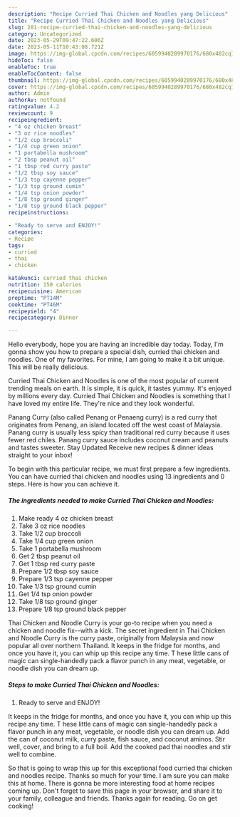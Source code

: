 ```yaml
---
description: "Recipe Curried Thai Chicken and Noodles yang Delicious"
title: "Recipe Curried Thai Chicken and Noodles yang Delicious"
slug: 281-recipe-curried-thai-chicken-and-noodles-yang-delicious
category: Uncategorized
date: 2023-05-29T09:47:22.606Z
date: 2023-05-11T10:43:08.721Z
image: https://img-global.cpcdn.com/recipes/6059940289970176/680x482cq70/curried-thai-chicken-and-noodles-recipe-main-photo.jpg
hideToc: false
enableToc: true
enableTocContent: false
thumbnail: https://img-global.cpcdn.com/recipes/6059940289970176/680x482cq70/curried-thai-chicken-and-noodles-recipe-main-photo.jpg
cover: https://img-global.cpcdn.com/recipes/6059940289970176/680x482cq70/curried-thai-chicken-and-noodles-recipe-main-photo.jpg
author: Admin
authorAv: notfound
ratingvalue: 4.2
reviewcount: 9
recipeingredient:
- "4 oz chicken breast"
- "3 oz rice noodles"
- "1/2 cup broccoli"
- "1/4 cup green onion"
- "1 portabella mushroom"
- "2 tbsp peanut oil"
- "1 tbsp red curry paste"
- "1/2 tbsp soy sauce"
- "1/3 tsp cayenne pepper"
- "1/3 tsp ground cumin"
- "1/4 tsp onion powder"
- "1/8 tsp ground ginger"
- "1/8 tsp ground black pepper"
recipeinstructions:

- "Ready to serve and ENJOY!"
categories:
- Recipe
tags:
- curried
- thai
- chicken

katakunci: curried thai chicken 
nutrition: 150 calories
recipecuisine: American
preptime: "PT14M"
cooktime: "PT46M"
recipeyield: "4"
recipecategory: Dinner

---
```



Hello everybody, hope you are having an incredible day today. Today, I'm gonna show you how to prepare a special dish, curried thai chicken and noodles. One of my favorites. For mine, I am going to make it a bit unique. This will be really delicious.

Curried Thai Chicken and Noodles is one of the most popular of current trending meals on earth. It is simple, it is quick, it tastes yummy. It's enjoyed by millions every day. Curried Thai Chicken and Noodles is something that I have loved my entire life. They're nice and they look wonderful.

Panang Curry (also called Penang or Penaeng curry) is a red curry that originates from Penang, an island located off the west coast of Malaysia. Panang curry is usually less spicy than traditional red curry because it uses fewer red chiles. Panang curry sauce includes coconut cream and peanuts and tastes sweeter. Stay Updated Receive new recipes &amp; dinner ideas straight to your inbox!


To begin with this particular recipe, we must first prepare a few ingredients. You can have curried thai chicken and noodles using 13 ingredients and 0 steps. Here is how you can achieve it.

<!--inarticleads1-->

##### The ingredients needed to make Curried Thai Chicken and Noodles:

1. Make ready 4 oz chicken breast
1. Take 3 oz rice noodles
1. Take 1/2 cup broccoli
1. Take 1/4 cup green onion
1. Take 1 portabella mushroom
1. Get 2 tbsp peanut oil
1. Get 1 tbsp red curry paste
1. Prepare 1/2 tbsp soy sauce
1. Prepare 1/3 tsp cayenne pepper
1. Take 1/3 tsp ground cumin
1. Get 1/4 tsp onion powder
1. Take 1/8 tsp ground ginger
1. Prepare 1/8 tsp ground black pepper


Thai Chicken and Noodle Curry is your go-to recipe when you need a chicken and noodle fix--with a kick. The secret ingredient in Thai Chicken and Noodle Curry is the curry paste, originally from Malaysia and now popular all over northern Thailand. It keeps in the fridge for months, and once you have it, you can whip up this recipe any time. T hese little cans of magic can single-handedly pack a flavor punch in any meat, vegetable, or noodle dish you can dream up. 

<!--inarticleads2-->

##### Steps to make Curried Thai Chicken and Noodles:


1. Ready to serve and ENJOY!

It keeps in the fridge for months, and once you have it, you can whip up this recipe any time. T hese little cans of magic can single-handedly pack a flavor punch in any meat, vegetable, or noodle dish you can dream up. Add the can of coconut milk, curry paste, fish sauce, and coconut aminos. Stir well, cover, and bring to a full boil. Add the cooked pad thai noodles and stir well to combine. 

So that is going to wrap this up for this exceptional food curried thai chicken and noodles recipe. Thanks so much for your time. I am sure you can make this at home. There is gonna be more interesting food at home recipes coming up. Don't forget to save this page in your browser, and share it to your family, colleague and friends. Thanks again for reading. Go on get cooking!
